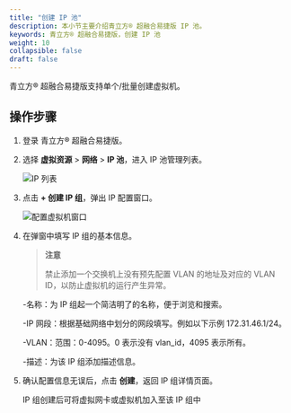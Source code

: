 ```yaml
---
title: "创建 IP 池"
description: 本小节主要介绍青立方® 超融合易捷版 IP 池。 
keywords: 青立方® 超融合易捷版，创建 IP 池
weight: 10
collapsible: false
draft: false
---
```




青立方® 超融合易捷版支持单个/批量创建虚拟机。

## 操作步骤

1. 登录 青立方® 超融合易捷版。
2. 选择 **虚拟资源** > **网络** > **IP 池**，进入 IP 池管理列表。

   ![IP 列表](../../../_images/ip_list.png)

3. 点击 **+ 创建 IP 组**，弹出 IP 配置窗口。
   
   ![配置虚拟机窗口](../../../_images/config_ip.png)

4. 在弹窗中填写 IP 组的基本信息。

   > **注意**
   >
   > 禁止添加一个交换机上没有预先配置 VLAN 的地址及对应的 VLAN ID，以防止虚拟机的运行产生异常。
    
    -名称：为 IP 组起一个简洁明了的名称，便于浏览和搜索。
    
    -IP 网段：根据基础网络中划分的网段填写。例如以下示例 172.31.46.1/24。
    
    -VLAN：范围：0-4095。0 表示没有 vlan_id，4095 表示所有。
    
    -描述：为该 IP 组添加描述信息。

5. 确认配置信息无误后，点击 **创建**，返回 IP 组详情页面。

   IP 组创建后可将虚拟网卡或虚拟机加入至该 IP 组中
